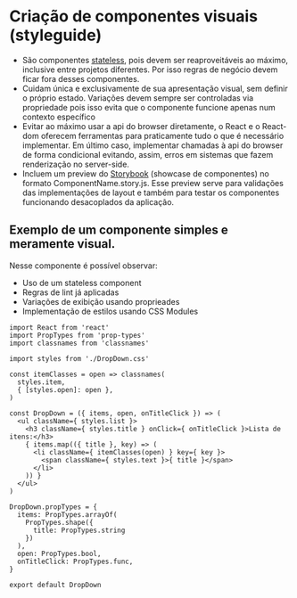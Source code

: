 # Criação de componentes visuais (styleguide)

* São componentes [stateless](https://javascriptplayground.com/functional-stateless-components-react/), pois devem ser reaproveitáveis ao máximo, inclusive entre projetos diferentes. Por isso regras de negócio devem ficar fora desses componentes.
* Cuidam única e exclusivamente de sua apresentação visual, sem definir o próprio estado. Variações devem sempre ser controladas via propriedade pois isso evita que o componente funcione apenas num contexto específico
* Evitar ao máximo usar a api do browser diretamente, o React e o React-dom oferecem ferramentas para praticamente tudo o que é necessário implementar. Em último caso, implementar chamadas à api do browser de forma condicional evitando, assim, erros em sistemas que fazem renderização no server-side.
* Incluem um preview do [Storybook](https://storybook.js.org/) (showcase de componentes) no formato ComponentName.story.js. Esse preview serve para validações das implementações de layout e também para testar os componentes funcionando desacoplados da aplicação.

## Exemplo de um componente simples e meramente visual.
Nesse componente é possível observar:
* Uso de um stateless component
* Regras de lint já aplicadas
* Variações de exibição usando proprieades
* Implementação de estilos usando CSS Modules

```
import React from 'react'
import PropTypes from 'prop-types'
import classnames from 'classnames'

import styles from './DropDown.css'

const itemClasses = open => classnames(
  styles.item,
  { [styles.open]: open },
)

const DropDown = ({ items, open, onTitleClick }) => (
  <ul className={ styles.list }>
    <h3 className={ styles.title } onClick={ onTitleClick }>Lista de itens:</h3>
    { items.map(({ title }, key) => (
      <li className={ itemClasses(open) } key={ key }>
        <span className={ styles.text }>{ title }</span>
      </li>
    )) }
  </ul>
)

DropDown.propTypes = {
  items: PropTypes.arrayOf(
    PropTypes.shape({
      title: PropTypes.string
    })
  ),
  open: PropTypes.bool,
  onTitleClick: PropTypes.func,
}

export default DropDown

```
